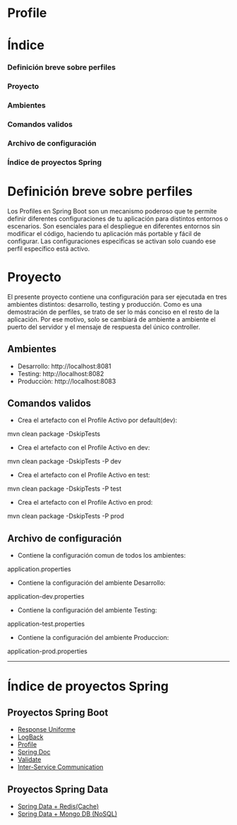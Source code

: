 # **Profile**

# Índice
### Definición breve sobre perfiles
### Proyecto
### Ambientes
### Comandos validos
### Archivo de configuración
### Índice de proyectos Spring

#  **Definición breve sobre perfiles**

Los Profiles en Spring Boot son un mecanismo poderoso que te permite definir diferentes configuraciones de tu aplicación para distintos entornos o escenarios.
Son esenciales para el despliegue en diferentes entornos sin modificar el código, haciendo tu aplicación más portable y fácil de configurar.
Las configuraciones especìficas se activan solo cuando ese perfil específico está activo. 


#  **Proyecto**

El presente proyecto contiene una configuración para ser ejecutada en tres ambientes distintos: desarrollo, testing y producción. 
Como es una demostración de perfiles, se trato de ser lo más conciso en el resto de la aplicación. 
Por ese motivo, solo se cambiará de ambiente a ambiente el puerto del servidor y el mensaje de respuesta del único controller.

## **Ambientes**
- Desarrollo:
http://localhost:8081
- Testing:
http://localhost:8082
- Producciòn:
http://localhost:8083


## **Comandos validos**

- Crea el artefacto con el Profile Activo por default(dev):

mvn clean package -DskipTests
- Crea el artefacto con el Profile Activo en dev:

mvn clean package -DskipTests -P dev
- Crea el artefacto con el Profile Activo en test:

mvn clean package -DskipTests -P test
- Crea el artefacto con el Profile Activo en prod:

mvn clean package -DskipTests -P prod



## **Archivo de configuración**

- Contiene la configuración comun de todos los ambientes:

application.properties
- Contiene la configuración del ambiente Desarrollo:

application-dev.properties
- Contiene la configuración del ambiente Testing:

application-test.properties
- Contiene la configuración del ambiente Produccion:

application-prod.properties


---
#  **Índice de proyectos Spring**
##  **Proyectos Spring Boot**
- [Response Uniforme](https://github.com/pabloEmanuelIgoldi/Spring-Boot-Response-Wrapper)
- [LogBack](https://github.com/pabloEmanuelIgoldi/Spring-Boot-Logback)
- [Profile](https://github.com/pabloEmanuelIgoldi/Spring-Boot-Profile)
- [Spring Doc](https://github.com/pabloEmanuelIgoldi/Spring-Boot-Swagger)
- [Validate](https://github.com/pabloEmanuelIgoldi/Spring-Boot-Validate)
- [Inter-Service Communication](https://github.com/pabloEmanuelIgoldi/Spring-Boot-Inter-Service-Communication)
##  **Proyectos Spring Data**
- [Spring Data + Redis(Cache)](https://github.com/pabloEmanuelIgoldi/Spring-Data-Redis)
- [Spring Data + Mongo DB (NoSQL)](https://github.com/pabloEmanuelIgoldi/Spring-Data-Mongo)

